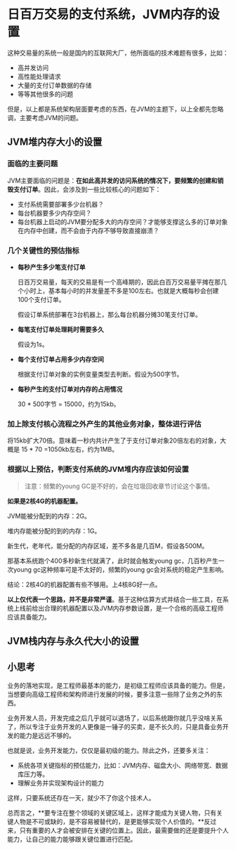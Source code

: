 # 日百万交易的支付系统，JVM内存的设置

这种交易量的系统一般是国内的互联网大厂，他所面临的技术难题有很多，比如：

* 高并发访问
* 高性能处理请求
* 大量的支付订单数据的存储
* 等等其他很多的问题

但是，以上都是系统架构层面要考虑的东西，在JVM的主题下，以上全都先忽略调，主要考虑JVM的问题。



## JVM堆内存大小的设置

### 面临的主要问题

JVM主要面临的问题是：**在如此高并发的访问系统的情况下，要频繁的创建和销毁支付订单**。因此，会涉及到一些比较核心的问题如下：

* 支付系统需要部署多少台机器？
* 每台机器要多少内存空间？
* 每台机器上启动的JVM要分配多大的内存空间？才能够支撑这么多的订单对象在内存中创建，而不会由于内存不够导致直接崩溃？



### 几个关键性的预估指标

* **每秒产生多少笔支付订单**

  日百万交易量，每天的交易是有一个高峰期的，因此白百万交易量平摊在那几个小时上，基本每小时的并发量差不多是100左右。也就是大概每秒会创建100个支付订单。

  假设订单系统部署在3台机器上，那么每台机器分摊30笔支付订单。

* **每笔支付订单处理耗时需要多久**

  假设为1s。

* **每个支付订单占用多少内存空间**

  根据支付订单对象的实例变量类型去判断。假设为500字节。

* **每秒产生的支付订单对内存的占用情况**

  30 * 500字节 = 15000，约为15kb。



### 加上除支付核心流程之外产生的其他业务对象，整体进行评估

将15kb扩大70倍。意味着一秒内共计产生了于支付订单对象20倍左右的对象，大概是 15 * 70 =1050kb左右，约为1MB。



### 根据以上预估，判断支付系统的JVM堆内存应该如何设置

> 注意：频繁的young GC是不好的，会在垃圾回收章节讨论这个事情。

**如果是2核4G的机器配置。**

JVM能被分配到的内存：2G。

堆内存能被分配的到的内存：1G。

新生代，老年代，能分配的内存区域，差不多各是几百M，假设各500M。

那基本系统跑个400多秒新生代就满了，此时就会触发young gc，几百秒产生一次young gc这种频率可是不太好的，频繁的young gc会对系统的稳定产生影响。

结论：2核4G的机器配置有些不够用。上4核8G好一点。	



**以上仅代表一个思路，并不是非常严谨**。基于这种估算方式并结合一些工具，在系统上线前给出合理的机器配置以及JVM内存参数设置，是一个合格的高级工程师应该具备能力。



## JVM栈内存与永久代大小的设置





## 小思考

业务的落地实现，是工程师最基本的能力，是初级工程师应该具备的能力。但是，当想要向高级工程师和架构师进行发展的时候，要多注意一些除了业务之外的东西。

业务开发人员，开发完成之后几乎就可以退场了，以后系统跟你就几乎没啥关系了，所以专注于业务开发的人更像是一锤子的买卖，是不长久的，只是具备业务开发的能力是远远不够的。

也就是说，业务开发能力，仅仅是最初级的能力。除此之外，还要多关注：

* 系统各项关键指标的预估能力，比如：JVM内存、磁盘大小、网络带宽、数据库压力等。
* 理解业务并实现架构设计的能力

这样，只要系统还存在一天，就少不了你这个技术人。

总而言之，**要专注在整个领域的关键区域上，这样才能成为关键人物，只有关键人物是不可或缺的，是不容易被替代的，是更能够实现个人价值的。**反过来，只有重要的人才会被安排在关键的位置上。因此，最需要做的还是要提升个人能力，让自己的能力能够跟关键位置进行匹配。













